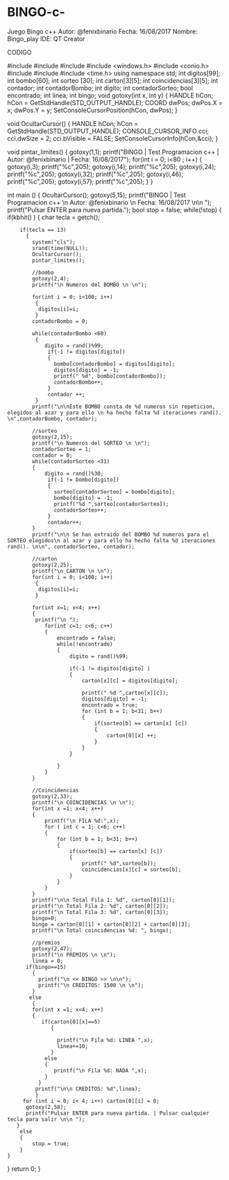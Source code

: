 # BINGO-c-
Juego Bingo c++
Autor: @fenixbinario
Fecha: 16/08/2017
Nombre: Bingo_play
IDE: QT Creator



CODIGO

#include <QCoreApplication>
#include <iostream>
#include <cstdio>
#include <windows.h>
#include <conio.h>
#include <cstdlib>
#include <list>
#include <time.h>
using namespace std;
int digitos[99];
int bombo[60];
int sorteo [30];
int carton[3][5];
int coincidencias[3][5];
int contador;
int contadorBombo;
int digito;
int contadorSorteo;
bool encontrado;
int linea;
int bingo;
void gotoxy(int x, int y)
{
    HANDLE hCon;
    hCon = GetStdHandle(STD_OUTPUT_HANDLE);
    COORD dwPos;
    dwPos.X = x;
    dwPos.Y = y;
    SetConsoleCursorPosition(hCon, dwPos);
}

void OcultarCursor()
{
    HANDLE hCon;
    hCon = GetStdHandle(STD_OUTPUT_HANDLE);
    CONSOLE_CURSOR_INFO cci;
    cci.dwSize = 2;
    cci.bVisible = FALSE;
    SetConsoleCursorInfo(hCon,&cci);
}

void pintar_limites()
{
    gotoxy(1,1); printf("BINGO | Test Programacion c++  | Autor: @fenixbinario | Fecha: 16/08/2017");
    for(int i = 0; i<80 ; i++)
    {
        gotoxy(i,3); printf("%c",205);
        gotoxy(i,14); printf("%c",205);
        gotoxy(i,24); printf("%c",205);
        gotoxy(i,32); printf("%c",205);
        gotoxy(i,46); printf("%c",205);
        gotoxy(i,57); printf("%c",205);
    }
}


int main ()
{
    OcultarCursor();
    gotoxy(5,15);
    printf("BINGO | Test Programacion c++  \n     Autor: @fenixbinario \n     Fecha: 16/08/2017 \n\n     ");
    printf("Pulsar ENTER para nueva partida.");
  bool stop = false;
  while(!stop)
    {
    if(kbhit() )
      {
        char tecla = getch();

        if(tecla == 13)
          {
            system("cls");
            srand(time(NULL));
            OcultarCursor();
            pintar_limites();

            //bombo
            gotoxy(2,4);
            printf("\n Numeros del BOMBO \n \n");

            for(int i = 0; i<100; i++)
             {
              digitos[i]=i;
             }
            contadorBombo = 0;

            while(contadorBombo <60)
             {
                digito = rand()%99;
                 if(-1 != digitos[digito])
                 {
                   bombo[contadorBombo] = digitos[digito];
                   digitos[digito] = -1;
                   printf(" %d", bombo[contadorBombo]);
                   contadorBombo++;
                 }
                 contador ++;
             }
            printf("\n\nEste BOMBO consta de %d numeros sin repeticion, elegidos al azar y para ello \n ha hecho falta %d iteraciones rand(). \n",contadorBombo, contador);

            //sorteo
            gotoxy(2,15);
            printf("\n Numeros del SORTEO \n \n");
            contadorSorteo = 1;
            contador = 0;
            while(contadorSorteo <31)
            {
                digito = rand()%30;
                 if(-1 != bombo[digito])
                 {
                   sorteo[contadorSorteo] = bombo[digito];
                   bombo[digito] = -1;
                   printf("%d ",sorteo[contadorSorteo]);
                   contadorSorteo++;
                 }
                 contador++;
            }
            printf("\n\n Se han extraido del BOMBO %d numeros para el SORTEO elegidos\n al azar y para ello ha hecho falta %d iteraciones rand(). \n\n", contadorSorteo, contador);

            //carton
            gotoxy(2,25);
            printf("\n CARTON \n \n");
            for(int i = 0; i<100; i++)
             {
              digitos[i]=i;
             }

            for(int x=1; x<4; x++)
            {
             printf("\n ");
                for(int c=1; c<6; c++)
                {
                    encontrado = false;
                    while(!encontrado)
                    {
                        digito = rand()%99;

                        if(-1 != digitos[digito] )
                        {
                            carton[x][c] = digitos[digito];

                            printf(" %d ",carton[x][c]);
                            digitos[digito] = -1;
                            encontrado = true;
                            for (int b = 1; b<31; b++)
                            {
                                if(sorteo[b] == carton[x] [c])
                                {
                                    carton[0][x] ++;
                                }
                            }
                        }

                    }
                }
            }

            //Coincidencias
            gotoxy(2,33);
            printf("\n COINCIDENCIAS \n \n");
            for(int x =1; x<4; x++)
            {
                printf("\n FILA %d:",x);
                for ( int c = 1; c<6; c++)
                {
                    for (int b = 1; b<31; b++)
                    {
                        if(sorteo[b] == carton[x] [c])
                        {
                            printf(" %d",sorteo[b]);
                            coincidencias[x][c] = sorteo[b];
                        }
                    }
                }
            }
            printf("\n\n Total Fila 1: %d", carton[0][1]);
            printf("\n Total Fila 2: %d", carton[0][2]);
            printf("\n Total Fila 3: %d", carton[0][3]);
            bingo=0;
            bingo = carton[0][1] + carton[0][2] + carton[0][3];
            printf("\n Total coincidencias %d: ", bingo);

            //premios
            gotoxy(2,47);
            printf("\n PREMIOS \n \n");
            linea = 0;
          if(bingo==15)
            {
              printf("\n << BINGO >> \n\n");
              printf("\n CREDITOS: 1500 \n \n");
            }
           else
            {
            for(int x =1; x<4; x++)
            {
               if(carton[0][x]==5)
                  {

                    printf("\n Fila %d: LINEA ",x);
                    linea+=10;
                  }
                else
                {
                   printf("\n Fila %d: NADA ",x);
                }
              }
             printf("\n\n CREDITOS: %d",linea);
             }
         for (int i = 0; i< 4; i++) carton[0][i] = 0;
          gotoxy(2,58);
          printf("Pulsar ENTER para nueva partida. | Pulsar cualquier tecla para salir \n\n ");
       }
        else
        {
            stop = true;
        }
    }
  }
  return 0;
}

